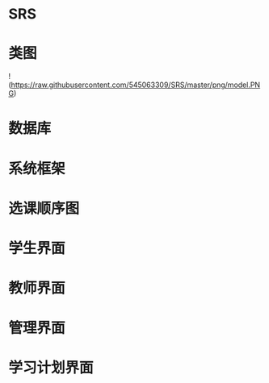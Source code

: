 # SRS
# 类图
!(https://raw.githubusercontent.com/545063309/SRS/master/png/model.PNG)
# 数据库
# 系统框架
# 选课顺序图
# 学生界面
# 教师界面
# 管理界面
# 学习计划界面
